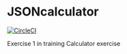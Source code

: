 # JSONcalculator
[![CircleCI](https://circleci.com/gh/jsmm0202/JSONcalculator.svg?style=svg)](https://circleci.com/gh/jsmm0202/JSONcalculator)

Exercise 1 in training
Calculator exercise
